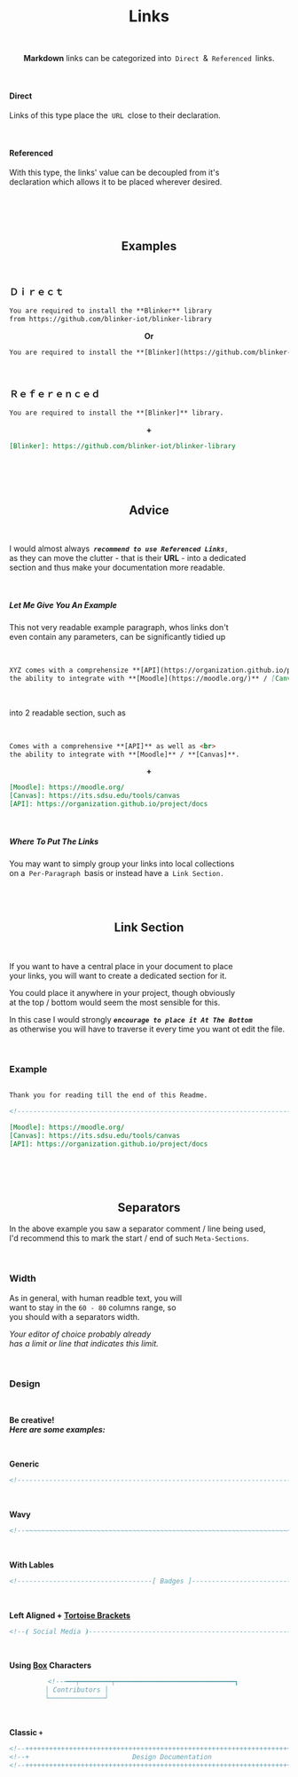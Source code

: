 
<div align = 'center'>
         
# Links
         
<br>

**Markdown** links can be categorized into `Direct` & `Referenced` links.

</div>
         
<br>

#### Direct

Links of this type place the `URL` close to their declaration.

<br>

#### Referenced

With this type, the links' value can be decoupled from it's <br>
declaration which allows it to be placed wherever desired.

<br>
<br>
<br>

<div align = 'center'>

## Examples
         
</div>

<br>

### Ｄｉｒｅｃｔ

```md
You are required to install the **Blinker** library
from https://github.com/blinker-iot/blinker-library
```

<div align = 'center'>

**Or**

</div>
         
```md
You are required to install the **[Blinker](https://github.com/blinker-iot/blinker-library)** library.
```

<br>

### Ｒｅｆｅｒｅｎｃｅｄ

```md
You are required to install the **[Blinker]** library.
```

<div align = 'center'>

**+**

</div>

```md
[Blinker]: https://github.com/blinker-iot/blinker-library
```

<br>
<br>
<br>

<div align = 'center'>

## Advice
         
</div>

<br>

I would almost always ***`recommend to use Referenced Links`*** , <br>
as they can move the clutter - that is their **URL** - into a dedicated<br>
section and thus make your documentation more readable.

<br>

##### Let Me Give You An Example

This not very readable example paragraph, whos links don't <br>
even contain any parameters, can be significantly tidied up

<br>

```md
XYZ comes with a comprehensize **[API](https://organization.github.io/project/docs)** as well as <br>
the ability to integrate with **[Moodle](https://moodle.org/)** / [Canvas](https://its.sdsu.edu/tools/canvas).
```

<br>

into 2 readable section, such as

<br>

```md
Comes with a comprehensive **[API]** as well as <br>
the ability to integrate with **[Moodle]** / **[Canvas]**.
```

<div align = 'center'>

**+**

</div>

```md
[Moodle]: https://moodle.org/
[Canvas]: https://its.sdsu.edu/tools/canvas
[API]: https://organization.github.io/project/docs
```

<br>

##### Where To Put The Links

You may want to simply group your links into local collections <br>
on a `Per-Paragraph` basis or instead have a `Link Section` .

<br>
<br>

<div align = 'center'>

## Link Section
         
</div>

<br>

If you want to have a central place in your document to place <br>
your links, you will want to create a dedicated section for it.

You could place it anywhere in your project, though obviously <br>
at the top / bottom would seem the most sensible for this.

In this case I would strongly ***`encourage to place it At The Bottom`*** <br>
as otherwise you will have to traverse it every time you want ot edit the file.

<br>

### Example

```md

Thank you for reading till the end of this Readme.

<!----------------------------------------------------------------------------->

[Moodle]: https://moodle.org/
[Canvas]: https://its.sdsu.edu/tools/canvas
[API]: https://organization.github.io/project/docs
```


<br>
<br>
<br>

<div align = 'center'>

## Separators
         
</div>

In the above example you saw a separator comment / line being used, <br>
I'd recommend this to mark the start / end of such `Meta-Sections`.

<br>

### Width

As in general, with human readble text, you will <br>
want to stay in the `60 - 80` columns range, so <br>
you should with a separators width.

*Your editor of choice probably already* <br>
*has a limit or line that indicates this limit.*

<br>

### Design

<br>

**Be creative!** <br>
***Here are some examples:***

<br>

**Generic**

<div align = 'center'>

```md
<!----------------------------------------------------------------------------->
```
         
</div>
<br>

**Wavy**

<div align = 'center'>

```md
<!--~~~~~~~~~~~~~~~~~~~~~~~~~~~~~~~~~~~~~~~~~~~~~~~~~~~~~~~~~~~~~~~~~~~~~~~~~-->
```

</div>
<br>

**With Lables**

<div align = 'center'>

```md
<!----------------------------------[ Badges ]--------------------------------->
```

</div>
<br>

**Left Aligned + [Tortoise Brackets]**

<div align = 'center'>

```md
<!--⦗ Social Media ⦘----------------------------------------------------------->
```

</div>
<br>

**Using [Box] Characters**

<div align = 'center'>

```md
<!--╼━━┯━━━━━━━━┯━━━━━━━━━━━━━━━━━━━━━━━━━━━━━━┓   
         │ Contributors │                                                   ┃   
         └──────────────┘                                                   ┖-->
```

</div>
<br>

**Classic `+`**

<div align = 'center'>

```md
<!--+++++++++++++++++++++++++++++++++++++++++++++++++++++++++++++++++++++++++-->
<!--+                          Design Documentation                         +-->
<!--+++++++++++++++++++++++++++++++++++++++++++++++++++++++++++++++++++++++++-->
```

</div>


<!----------------------------------------------------------------------------->

[Tortoise Brackets]: https://unicode-table.com/en/2997/
[Box]: https://unicode-table.com/en/blocks/box-drawing/
